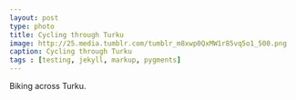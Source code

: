 ```yaml
---
layout: post
type: photo
title: Cycling through Turku
image: http://25.media.tumblr.com/tumblr_m8xwp0QxMW1r85vq5o1_500.png
caption: Cycling through Turku
tags : [testing, jekyll, markup, pygments]
---
```


Biking across Turku.